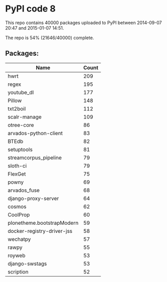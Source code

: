 # PyPI code 8

This repo contains 40000 packages uploaded to PyPI between 
2014-09-07 20:47 and 2015-01-07 14:51.

The repo is 54% (21646/40000) complete.

## Packages:

| Name  | Count |
| ----- | ----- |
| hwrt | 209 |
| regex | 195 |
| youtube_dl | 177 |
| Pillow | 148 |
| txt2boil | 112 |
| scalr-manage | 109 |
| otree-core | 86 |
| arvados-python-client | 83 |
| BTEdb | 82 |
| setuptools | 81 |
| streamcorpus_pipeline | 79 |
| sloth-ci | 79 |
| FlexGet | 75 |
| powny | 69 |
| arvados_fuse | 68 |
| django-proxy-server | 64 |
| cosmos | 62 |
| CoolProp | 60 |
| plonetheme.bootstrapModern | 59 |
| docker-registry-driver-jss | 58 |
| wechatpy | 57 |
| rawpy | 55 |
| royweb | 53 |
| django-swstags | 53 |
| scription | 52 |


